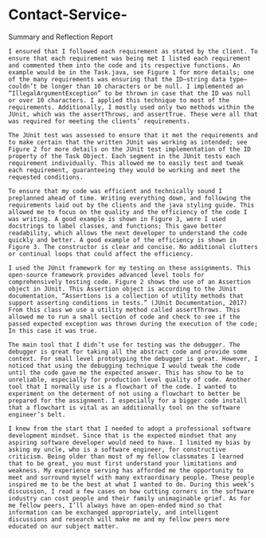 # Contact-Service-

Summary and Reflection Report

	I ensured that I followed each requirement as stated by the client. To ensure that each requirement was being met I listed each requirement and commented them into the code and its respective functions. An example would be in the Task.java, see Figure 1 for more details; one of the many requirements was ensuring that the ID—string data type—couldn’t be longer than 10 characters or be null. I implemented an “IllegalArgumentException” to be thrown in case that the ID was null or over 10 characters. I applied this technique to most of the requirements. Additionally, I mostly used only two methods within the JUnit, which was the assertThrows, and assertTrue. These were all that was required for meeting the clients’ requirements.
	
	The JUnit test was assessed to ensure that it met the requirements and to make certain that the written JUnit was working as intended; see Figure 2 for more details on the JUnit test implementation of the ID property of the Task Object. Each segment in the JUnit tests each requirement individually. This allowed me to easily test and tweak each requirement, guaranteeing they would be working and meet the requested conditions.
	
	To ensure that my code was efficient and technically sound I preplanned ahead of time. Writing everything down, and following the requirements laid out by the clients and the java styling guide. This allowed me to focus on the quality and the efficiency of the code I was writing. A good example is shown in Figure 3, were I used docstrings to label classes, and functions; This gave better readability, which allows the next developer to understand the code quickly and better. A good example of the efficiency is shown in Figure 3. The constructor is clear and concise. No additional clutters or continual loops that could affect the efficiency. 
	
	I used the JUnit framework for my testing on these assignments. This open-source framework provides advanced level tools for comprehensively testing code. Figure 2 shows the use of an Assertion object in JUnit. This Assertion object is according to the JUnit documentation, “Assertions is a collection of utility methods that support asserting conditions in tests.” (JUnit Documentation, 2017) From this class we use a utility method called assertThrows. This allowed me to run a small section of code and check to see if the passed expected exception was thrown during the execution of the code; In this case it was true.
	
	The main tool that I didn’t use for testing was the debugger. The debugger is great for taking all the abstract code and provide some context. For small level prototyping the debugger is great. However, I noticed that using the debugging technique I would tweak the code until the code gave me the expected answer. This has show to be to unreliable, especially for production level quality of code. Another tool that I normally use is a flowchart of the code. I wanted to experiment on the determent of not using a flowchart to better be prepared for the assignment. I especially for a bigger code install that a flowchart is vital as an additionally tool on the software engineer’s belt.
	
	I knew from the start that I needed to adopt a professional software development mindset. Since that is the expected mindset that any aspiring software developer would need to have. I limited my bias by asking my uncle, who is a software engineer, for constructive criticism. Being older than most of my fellow classmates I learned that to be great, you must first understand your limitations and weakness. My experience serving has afforded me the opportunity to meet and surround myself with many extraordinary people. These people inspired me to be the best at what I wanted to do. During this week’s discussion, I read a few cases on how cutting corners in the software industry can cost people and their family unimaginable grief. As for me fellow peers, I’ll always have an open-ended mind so that information can be exchanged appropriately, and intelligent discussions and research will make me and my fellow peers more educated on our subject matter. 
